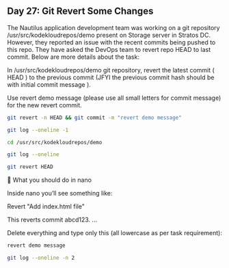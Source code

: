 ## Day 27: Git Revert Some Changes

The Nautilus application development team was working on a git repository /usr/src/kodekloudrepos/demo present on Storage server in Stratos DC. However, they reported an issue with the recent commits being pushed to this repo. They have asked the DevOps team to revert repo HEAD to last commit. Below are more details about the task:

In /usr/src/kodekloudrepos/demo git repository, revert the latest commit ( HEAD ) to the previous commit (JFYI the previous commit hash should be with initial commit message ).

Use revert demo message (please use all small letters for commit message) for the new revert commit.

```bash
git revert -n HEAD && git commit -m "revert demo message"

git log --oneline -1

```

```bash
cd /usr/src/kodekloudrepos/demo

git log --oneline

git revert HEAD

```

🔹 What you should do in nano

Inside nano you’ll see something like:

Revert "Add index.html file"

This reverts commit abcd123.
...

Delete everything and type only this (all lowercase as per task requirement):

```bash
revert demo message

git log --oneline -n 2

```

